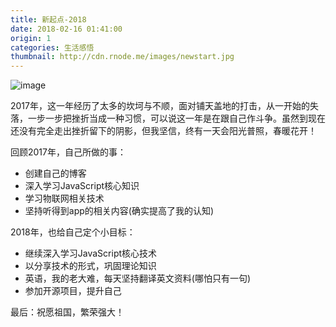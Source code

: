 ```yaml
---
title: 新起点-2018
date: 2018-02-16 01:41:00
origin: 1
categories: 生活感悟
thumbnail: http://cdn.rnode.me/images/newstart.jpg
---
```

![image](http://cdn.rnode.me/images/newstart.jpg)

2017年，这一年经历了太多的坎坷与不顺，面对铺天盖地的打击，从一开始的失落，一步一步把挫折当成一种习惯，可以说这一年是在跟自己作斗争。虽然到现在还没有完全走出挫折留下的阴影，但我坚信，终有一天会阳光普照，春暖花开！

回顾2017年，自己所做的事：
- 创建自己的博客
- 深入学习JavaScript核心知识
- 学习物联网相关技术
- 坚持听得到app的相关内容(确实提高了我的认知)

2018年，也给自己定个小目标：
- 继续深入学习JavaScript核心技术
- 以分享技术的形式，巩固理论知识
- 英语，我的老大难，每天坚持翻译英文资料(哪怕只有一句)
- 参加开源项目，提升自己


最后：祝愿祖国，繁荣强大！
